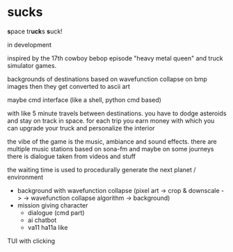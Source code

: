 # sucks

**s**pace tr**uck**s **s**uck!

in development

inspired by the 17th cowboy bebop episode "heavy metal queen" and truck
simulator games.

backgrounds of destinations based on wavefunction collapse on bmp images
then they get converted to ascii art

maybe cmd interface (like a shell, python cmd based)

with like 5 minute travels between destinations. you have to dodge asteroids
and stay on track in space. for each trip you earn money with which you can
upgrade your truck and personalize the interior

the vibe of the game is the music, ambiance and sound effects. there are
multiple music stations based on sona-fm and maybe on some journeys there
is dialogue taken from videos and stuff

the waiting time is used to procedurally generate the next planet / environment
- background with wavefunction collapse (pixel art -> crop & downscale ->
-> wavefunction collapse algorithm -> background)
- mission giving character
    - dialogue (cmd part)
    - ai chatbot
    - va11 ha11a like



TUI with clicking
